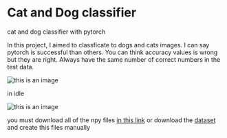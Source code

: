 # Cat and Dog classifier
cat and dog classifier with pytorch

In this project, I aimed to classficate to dogs and cats images. I can say pytorch is successful than others.
You can think accuracy values is wrong but they are right. Always have the same number of correct numbers in the test data.

![this is an image](https://i.hizliresim.com/cz1te5c.jpg)

in idle

![this is an image](https://i.hizliresim.com/t0gnlny.jpg)

you must download all of the npy files [in this link](https://drive.google.com/drive/folders/1KmpdJQ4YwI6yuS6JMcwPX_h4CKuR-TMn?usp=sharing) or download the [dataset](https://www.kaggle.com/tongpython/cat-and-dog) and create this files manually